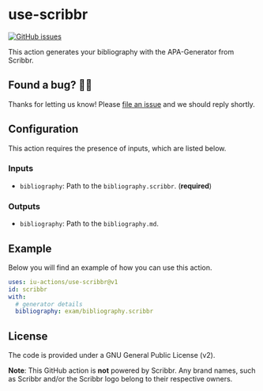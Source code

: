# use-scribbr

[![GitHub issues](https://img.shields.io/github/issues/iu-actions/use-scribbr)](https://github.com/iu-actions/use-scribbr/issues)

This action generates your bibliography with the APA-Generator from Scribbr.

## Found a bug? 💁‍♀️

Thanks for letting us know! Please [file an issue](../../issues/new?assignees=&labels=&template=bug_report.md&title=) and we should reply shortly.

## Configuration

This action requires the presence of inputs, which are listed below.

### Inputs

- `bibliography`: Path to the `bibliography.scribbr`. (**required**)

### Outputs

- `bibliography`: Path to the `bibliography.md`.

## Example

Below you will find an example of how you can use this action.

```yaml
uses: iu-actions/use-scribbr@v1
id: scribbr
with:
  # generator details
  bibliography: exam/bibliography.scribbr
```

## License

The code is provided under a GNU General Public License (v2).

**Note**: This GitHub action is **not** powered by Scribbr. Any brand names, such as Scribbr and/or the Scribbr logo belong to their respective owners.
